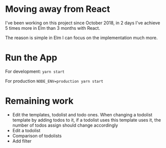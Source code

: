 Moving away from React
== 

I've been working on this project since October 2018, in 2 days I've achieve 5 times more in Elm than 3 months with React.

The reason is simple in Elm I can focus on the implementation much more.


Run the App
==
For development:
`yarn start`

For production
`NODE_ENV=production yarn start`

Remaining work
==
- Edit the templates, todolist and todo ones. When changing a todolist template by adding todos to it, if a 
todolist uses this template uses it, the number of todos assign should change accordingly
- Edit a todolist
- Comparison of todolists
- Add filter